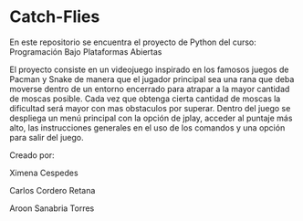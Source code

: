 # Catch-Flies
En este repositorio se encuentra el proyecto de Python del curso:  Programación Bajo Plataformas Abiertas 

El proyecto consiste en un videojuego inspirado en los famosos juegos de Pacman y Snake de manera que el jugador
principal sea una rana que deba moverse dentro de un entorno encerrado para atrapar a la mayor cantidad de moscas
posible. Cada vez que obtenga cierta cantidad de moscas la dificultad será mayor con mas obstaculos por superar.
Dentro del juego se despliega un menú principal con la  opción de jplay, acceder al puntaje  más alto, las instrucciones
generales en el uso de los comandos y una opción para salir del juego.


Creado por:

Ximena Cespedes

Carlos Cordero Retana

Aroon Sanabria Torres
